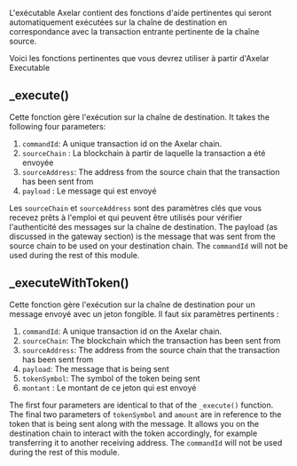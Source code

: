 L'exécutable Axelar contient des fonctions d'aide pertinentes qui seront automatiquement exécutées sur la chaîne de destination en correspondance avec la transaction entrante pertinente de la chaîne source.

Voici les fonctions pertinentes que vous devrez utiliser à partir d'Axelar Executable

## \_execute()

Cette fonction gère l'exécution sur la chaîne de destination. It takes the following four parameters:

1. `commandId`: A unique transaction id on the Axelar chain.
2. `sourceChain` : La blockchain à partir de laquelle la transaction a été envoyée
3. `sourceAddress`: The address from the source chain that the transaction has been sent from
4. `payload` : Le message qui est envoyé

Les `sourceChain` et `sourceAddress` sont des paramètres clés que vous recevez prêts à l'emploi et qui peuvent être utilisés pour vérifier l'authenticité des messages sur la chaîne de destination. The payload (as discussed in the gateway section) is the message that was sent from the source chain to be used on your destination chain. The `commandId` will not be used during the rest of this module.

## \_executeWithToken()

Cette fonction gère l'exécution sur la chaîne de destination pour un message envoyé avec un jeton fongible. Il faut six paramètres pertinents :

1. `commandId`: A unique transaction id on the Axelar chain.
2. `sourceChain`: The blockchain which the transaction has been sent from
3. `sourceAddress`: The address from the source chain that the transaction has been sent from
4. `payload`: The message that is being sent
5. `tokenSymbol`: The symbol of the token being sent
6. `montant` : Le montant de ce jeton qui est envoyé

The first four parameters are identical to that of the `_execute()` function. The final two parameters of `tokenSymbol` and `amount` are in reference to the token that is being sent along with the message. It allows you on the destination chain to interact with the token accordingly, for example transferring it to another receiving address. The `commandId` will not be used during the rest of this module.
